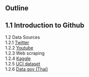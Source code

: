 ## Outline

## 1.1 Introduction to Github

1.2 Data Sources <br>
    1.2.1 <a href="https://twitter.com/home">Twitter</a> </br>
    1.2.2 <a href="https://www.youtube.com/">Youtube</a> </br>
    1.2.3 Web scraping </br>
    1.2.4 <a href="https://www.kaggle.com/">Kaggle</a> </br>
    1.2.5 <a href="https://archive.ics.uci.edu/ml/datasets.php"> UCI dataset </a> </br> 
    1.2.6 <a href="https://data.go.th/"> Data gov (Thai) </a> </br> 
